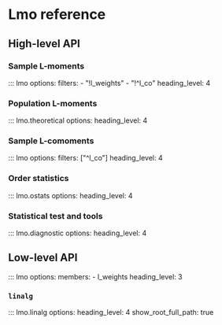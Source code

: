 # Lmo reference


## High-level API

### Sample L-moments

::: lmo
    options:
      filters: 
      - "!l_weights"
      - "!^l_co"
      heading_level: 4


### Population L-moments

::: lmo.theoretical
    options:
      heading_level: 4


### Sample L-comoments

::: lmo
    options:
      filters: ["^l_co"]
      heading_level: 4


### Order statistics

::: lmo.ostats
    options:
      heading_level: 4


### Statistical test and tools 

::: lmo.diagnostic
    options:
      heading_level: 4


## Low-level API

::: lmo
    options:
      members:
      - l_weights
      heading_level: 3


### `linalg`

::: lmo.linalg
    options:
      heading_level: 4
      show_root_full_path: true
